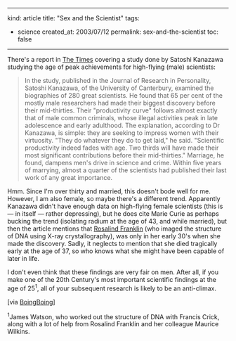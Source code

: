 -----
kind: article
title: "Sex and the Scientist"
tags:
- science
created_at: 2003/07/12
permalink: sex-and-the-scientist
toc: false
-----

<p>There's a report in <a href="http://www.timesonline.co.uk/article/0,,3-740590,00.html" title="The Times Online">The Times</a> covering a study done by Satoshi Kanazawa studying the age of peak achievements for high-flying (male) scientists:</p>

<blockquote>In the study, published in the Journal of Research in Personality, Satoshi Kanazawa, of the University of Canterbury, examined the biographies of 280 great scientists. He found that 65 per cent of the mostly male researchers had made their biggest discovery before their mid-thirties. Their "productivity curve" follows almost exactly that of male common criminals, whose illegal activities peak in late adolescence and early adulthood.
The explanation, according to Dr Kanazawa, is simple: they are seeking to impress women with their virtuosity. "They do whatever they do to get laid," he said. "Scientific productivity indeed fades with age. Two thirds will have made their most significant contributions before their mid-thirties." Marriage, he found, dampens men's drive in science and crime. Within five years of marrying, almost a quarter of the scientists had published their last work of any great importance. </blockquote>

<p>Hmm. Since I'm over thirty and married, this doesn't bode well for me. However, I am also female, so maybe there's a different trend. Apparently Kanazawa didn't have enough data on high-flying female scientists (this is &mdash; in itself &mdash; rather depressing), but he does cite Marie Curie as perhaps bucking the trend (isolating radium at the age of 43, and while married), but then the article mentions that <a href="http://www.accessexcellence.org/AB/BC/Rosalind_Franklin.html" title="Short biography of Rosalind Franklin">Rosalind Franklin</a> (who imaged the structure of DNA using X-ray crystallography), was only in her early 30's when she made the discovery. Sadly, it neglects to mention that she died tragically early at the age of 37, so who knows what she might have been capable of later in life.</p>

<p>I don't even think that these findings are very fair on men. After all, if you make one of the 20th Century's most important scientific findings at the age of 25<sup>1</sup>, all of your subsequent research is likely to be an anti-climax.</p>

<p>[via <a href="http://boingboing.net/">BoingBoing</a>]</p>

<p><sup>1</sup>James Watson, who worked out the structure of DNA with Francis Crick, along with a lot of help from Rosalind Franklin and her colleague Maurice Wilkins.</p>
